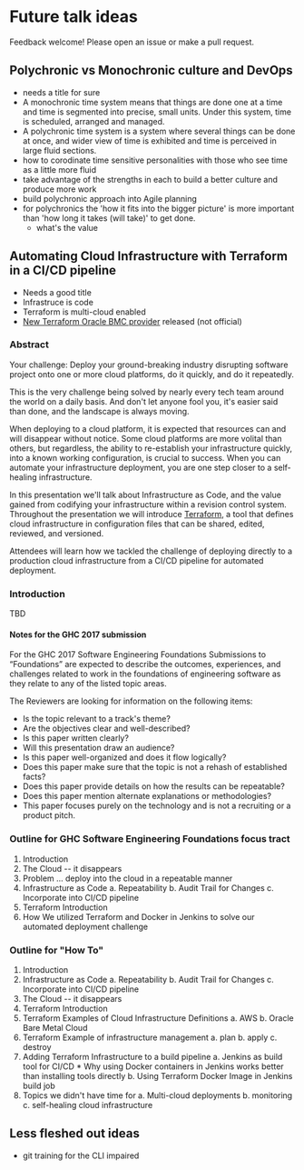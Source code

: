# Future talk ideas

Feedback welcome! Please open an issue or make a pull request.

## Polychronic vs Monochronic culture and DevOps
* needs a title for sure
* A monochronic time system means that things are done one at a time and time is segmented into precise, small units. Under this system, time is scheduled, arranged and managed.
* A polychronic time system is a system where several things can be done at once, and wider view of time is exhibited and time is perceived in large fluid sections.
* how to corodinate time sensitive personalities with those who see time as a little more fluid
* take advantage of the strengths in each to build a better culture and produce more work
* build polychronic approach into Agile planning
* for polychronics the 'how it fits into the bigger picture' is more important than 'how long it takes (will take)' to get done.
	* what's the value

## Automating Cloud Infrastructure with Terraform in a CI/CD pipeline
* Needs a good title
* Infrastruce is code
* Terraform is multi-cloud enabled
* [New Terraform Oracle BMC provider](https://blogs.oracle.com/developers/terraform-and-oracle-bare-metal-cloud-services) released (not official)

### Abstract
Your challenge: Deploy your ground-breaking industry disrupting software project onto one or more cloud platforms, do it quickly, and do it repeatedly. 

This is the very challenge being solved by nearly every tech team around the world on a daily basis. And don't let anyone fool you, it's easier said than done, and the landscape is always moving. 

When deploying to a cloud platform, it is expected that resources can and will disappear without notice. Some cloud platforms are more volital than others, but regardless, the ability to re-establish your infrastructure quickly, into a known working configuration, is crucial to success. When you can automate your infrastructure deployment, you are one step closer to a self-healing infrastructure.

In this presentation we'll talk about Infrastructure as Code, and the value gained from codifying your infrastructure within a revision control system. Throughout the presentation we will introduce [Terraform](http://terraform.io), a tool that defines cloud infrastructure in configuration files that can be shared, edited, reviewed, and versioned. 

Attendees will learn how we tackled the challenge of deploying directly to a production cloud infrastructure from a CI/CD pipeline for automated deployment.

### Introduction
TBD

#### Notes for the GHC 2017 submission
For the GHC 2017 Software Engineering Foundations
Submissions to “Foundations” are expected to describe the outcomes, experiences, and challenges related to work in the foundations of engineering software as they relate to any of the listed topic areas.

The Reviewers are looking for information on the following items:
* Is the topic relevant to a track's theme?
* Are the objectives clear and well-described?
* Is this paper written clearly?
* Will this presentation draw an audience?
* Is this paper well-organized and does it flow logically?
* Does this paper make sure that the topic is not a rehash of established facts?
* Does this paper provide details on how the results can be repeatable?
* Does this paper mention alternate explanations or methodologies?
* This paper focuses purely on the technology and is not a recruiting or a product pitch. 

### Outline for GHC Software Engineering Foundations focus tract
1. Introduction
2. The Cloud -- it disappears
3. Problem ... deploy into the cloud in a repeatable manner
3. Infrastructure as Code
  a. Repeatability
  b. Audit Trail for Changes
  c. Incorporate into CI/CD pipeline
4. Terraform Introduction
5. How We utilized Terraform and Docker in Jenkins to solve our automated deployment challenge

### Outline for "How To"
1. Introduction
2. Infrastructure as Code
  a. Repeatability
  b. Audit Trail for Changes
  c. Incorporate into CI/CD pipeline
3. The Cloud -- it disappears
4. Terraform Introduction
5. Terraform Examples of Cloud Infrastructure Definitions
	a. AWS
	b. Oracle Bare Metal Cloud
6. Terraform Example of infrastructure management
	a. plan
	b. apply
	c. destroy
6. Adding Terraform Infrastructure to a build pipeline
	a. Jenkins as build tool for CI/CD
		* Why using Docker containers in Jenkins works better than installing tools directly
	b. Using Terraform Docker Image in Jenkins build job
7. Topics we didn't have time for
	a. Multi-cloud deployments
	b. monitoring
	c. self-healing cloud infrastructure

## Less fleshed out ideas

* git training for the CLI impaired

